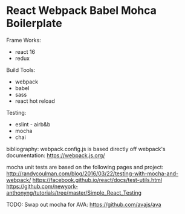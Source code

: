 # React Webpack Babel Mohca Boilerplate

Frame Works:
- react 16
- redux

Build Tools:
- webpack
- babel
- sass
- react hot reload

Testing:
- eslint - airb&b
- mocha
- chai

bibliography:
webpack.config.js is based directly off webpack's documentation:
https://webpack.js.org/

mocha unit tests are based on the following pages and project:
http://randycoulman.com/blog/2016/03/22/testing-with-mocha-and-webpack/
https://facebook.github.io/react/docs/test-utils.html
https://github.com/newyork-anthonyng/tutorials/tree/master/Simple_React_Testing

TODO:
Swap out mocha for AVA: https://github.com/avajs/ava
